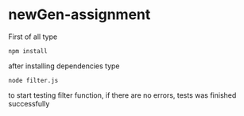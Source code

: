 # newGen-assignment

First of all type

```
npm install
```
after installing dependencies type
```
node filter.js
```
to start testing filter function, if there are no errors, tests was finished successfully
